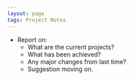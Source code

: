 ```yaml
---
layout: page
tags: Project Notes 
---
```


- Report on: 
	- What are the current projects?
	- What has been achieved?
	- Any major changes from last time?
	- Suggestion moving on.
